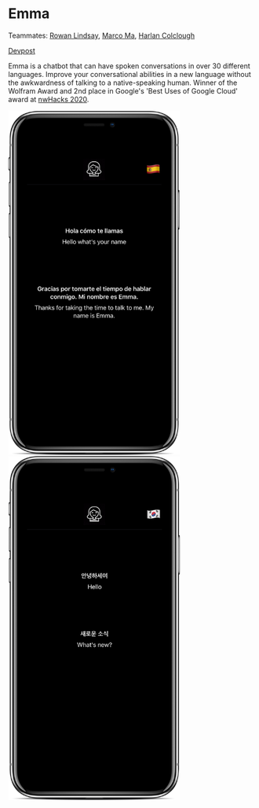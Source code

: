 
# Emma

Teammates: [Rowan Lindsay](github.com/rlnsy), [Marco Ma](github.com/mmyz88), [Harlan Colclough](github.com/hcolclou)

[Devpost](https://devpost.com/software/emma-cxogk0)

Emma is a chatbot that can have spoken conversations in over 30 different languages. Improve your conversational abilities in a new language without the awkwardness of talking to a native-speaking human. Winner of the Wolfram Award and 2nd place in Google's 'Best Uses of Google Cloud' award at [nwHacks 2020](https://www.nwhacks.io).


<img src="Screens/Spanish_phone.png" width="350"/> &nbsp;&nbsp;&nbsp;<img src="Screens/Korean_phone.png" width="350"/>

